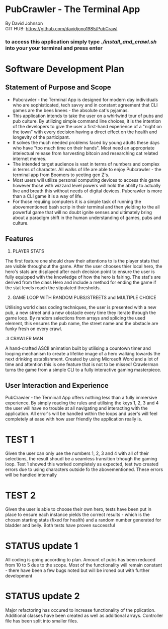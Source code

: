 # PubCrawler - The Terminal App


 By David Johnson </br>
 GIT HUB: https://github.com/davidjono1985/PubCrawl


### to access this application simply type *./install_and_crawl.sh* into your your terminal and press enter

# Software Development Plan

## Statement of Purpose and Scope

- Pubcrawler - the Terminal App is designed for modern day individuals who are sophisticated, tech savvy and in constant agreement that CLI games are the bees knees - the absolute cat's pyjamas.
- This application intends to take the user on a whirlwind tour of pubs and pub culture.  By utilizing simple command line choices, it is the intention of the developers to give the user a first-hand experience of a "night on the town" with every decision having a direct effect on the health and longevity of the participant.  
- It solves the much needed problems faced by young adults these days who have "too much time on their hands".  Most need an appropriate intelectual release from harvesting bitcoin and researching cat related internet memes. 
- The intended target audience is vast in terms of numbers and complex in terms of character.  All walks of life are able to enjoy Pubcrawler - the terminal app from Boomers to yeeting gen Z's. 
- Most users will utilize personal computing devices to access this game however those with wizzard level powers will hold the ablilty to actually live and breath this without needs of digital devices.  Pubcrawler is more than a CLI game it is a way of life.  
- For those requiing computers it is a simple task of running the abovementioned bash scrip in their terminal and then yielding to the all powerful game that will no doubt ignite senses and ultimately bring about a paradigm shift in the human understanding of games, pubs and culture.


## Features

1. PLAYER STATS

The first feature one should draw their attentions to is the player stats that are visible throughout the game.  After the user chooses thier local hero, the hero's stats are displayed after each decision point to ensure the user is fully equipped with the knowledge of how the hero is fairing.  The stat's are derived from the class Hero and include a method for ending the game if the stat levels reach the stipulated thresholds.

2. GAME LOOP WITH RANDOM PUBS/STREETS and MULTIPLE CHOICE

Utilising world class coding techniques, the user is presented with a new pub, a new street and a new obstacle every time they iterate through the game loop.  By random selections from arrays and splicing the used element, this ensures the pub name, the street name and the obstacle are funky fresh on every crawl.

.3 CRAWLER MAN

A hand-crafted ASCII animation built by utilising a countown timer and looping mechanism to create a lifelike image of a hero walking towards the next drinking establishment.  Created by using Microsoft Word and a lot of time and attention this is one feature that is not to be missed! Crawlerman turns the game from a simple CLI to a fully interactive gaming masterpiece.


## User Interaction and Experience

PubCrawler - the Terminall App offers nothing less than a fully immersive experience. By simply reading the rules and utilising the keys 1, 2, 3 and 4 the user will have no trouble at all navigating and interacting with the application.  All error's will be handled within the loops and user's will feel completely at ease with how user friendly the application really is.



# TEST 1

Given the user can only use the numbers 1, 2, 3 and 4 with all of their selections, the result shoudl be a seamless transition trhough the gaming loop.  Test 1 showed this worked completely as expected, test two created errors due to using characters outside fo the abovementioned.  These errors will be handled internally

# TEST 2 

Given the user is able to choose their own hero, tests have been put in place to ensure each instance yields the correct results - which is the chosen starting stats (fixed for health) and a random number generated for bladder and belly.  Both tests have proven successful


# STATUS update 1

All coding is going according to plan.  Amount of pubs has been reduced from 10 to 5 due to the scope.  Most of the functionality will remain constant - there have been a few bugs noted but will be ironed out with further development

# STATUS update 2

Major refactoring has occured to increase functionality of the pplication.  Additional classes have been created as well as additional arrays. Controller file has been split into smaller files.






